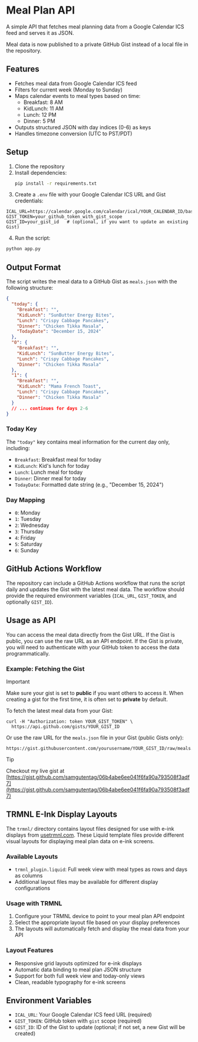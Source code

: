 # Meal Plan API

A simple API that fetches meal planning data from a Google Calendar ICS feed and serves it as JSON.

Meal data is now published to a private GitHub Gist instead of a local file in the repository.

## Features

- Fetches meal data from Google Calendar ICS feed
- Filters for current week (Monday to Sunday)
- Maps calendar events to meal types based on time:
  - Breakfast: 8 AM
  - KidLunch: 11 AM
  - Lunch: 12 PM
  - Dinner: 5 PM
- Outputs structured JSON with day indices (0-6) as keys
- Handles timezone conversion (UTC to PST/PDT)

## Setup

1. Clone the repository
2. Install dependencies:
   ```bash
   pip install -r requirements.txt
   ```
3. Create a `.env` file with your Google Calendar ICS URL and Gist credentials:

```
ICAL_URL=https://calendar.google.com/calendar/ical/YOUR_CALENDAR_ID/basic.ics
GIST_TOKEN=your_github_token_with_gist_scope
GIST_ID=your_gist_id   # (optional, if you want to update an existing Gist)
```

4. Run the script:

```bash
python app.py
```

## Output Format

The script writes the meal data to a GitHub Gist as `meals.json` with the following structure:

```json
{
  "today": {
    "Breakfast": "",
    "KidLunch": "SunButter Energy Bites",
    "Lunch": "Crispy Cabbage Pancakes",
    "Dinner": "Chicken Tikka Masala",
    "TodayDate": "December 15, 2024"
  },
  "0": {
    "Breakfast": "",
    "KidLunch": "SunButter Energy Bites",
    "Lunch": "Crispy Cabbage Pancakes",
    "Dinner": "Chicken Tikka Masala"
  },
  "1": {
    "Breakfast": "",
    "KidLunch": "Mama French Toast",
    "Lunch": "Crispy Cabbage Pancakes",
    "Dinner": "Chicken Tikka Masala"
  }
  // ... continues for days 2-6
}
```

### Today Key

The `"today"` key contains meal information for the current day only, including:

- `Breakfast`: Breakfast meal for today
- `KidLunch`: Kid's lunch for today
- `Lunch`: Lunch meal for today
- `Dinner`: Dinner meal for today
- `TodayDate`: Formatted date string (e.g., "December 15, 2024")

### Day Mapping

- `0`: Monday
- `1`: Tuesday
- `2`: Wednesday
- `3`: Thursday
- `4`: Friday
- `5`: Saturday
- `6`: Sunday

## GitHub Actions Workflow

The repository can include a GitHub Actions workflow that runs the script daily and updates the Gist with the latest meal data. The workflow should provide the required environment variables (`ICAL_URL`, `GIST_TOKEN`, and optionally `GIST_ID`).

## Usage as API

You can access the meal data directly from the Gist URL. If the Gist is public, you can use the raw URL as an API endpoint. If the Gist is private, you will need to authenticate with your GitHub token to access the data programmatically.

### Example: Fetching the Gist

> [!IMPORTANT]
> Make sure your gist is set to **public** if you want others to access it.
> When creating a gist for the first time, it is often set to **private** by default.

To fetch the latest meal data from your Gist:

```
curl -H "Authorization: token YOUR_GIST_TOKEN" \
  https://api.github.com/gists/YOUR_GIST_ID
```

Or use the raw URL for the `meals.json` file in your Gist (public Gists only):

```
https://gist.githubusercontent.com/yourusername/YOUR_GIST_ID/raw/meals.json
```

> [!TIP]
> Checkout my live gist at [https://gist.github.com/samgutentag/06b4abe6ee041f6fa90a793508f3adf7](https://gist.github.com/samgutentag/06b4abe6ee041f6fa90a793508f3adf7)

## TRMNL E-Ink Display Layouts

The `trmnl/` directory contains layout files designed for use with e-ink displays from [usetrmnl.com](https://usetrmnl.com). These Liquid template files provide different visual layouts for displaying meal plan data on e-ink screens.

### Available Layouts

- `trmnl_plugin.liquid`: Full week view with meal types as rows and days as columns
- Additional layout files may be available for different display configurations

### Usage with TRMNL

1. Configure your TRMNL device to point to your meal plan API endpoint
2. Select the appropriate layout file based on your display preferences
3. The layouts will automatically fetch and display the meal data from your API

### Layout Features

- Responsive grid layouts optimized for e-ink displays
- Automatic data binding to meal plan JSON structure
- Support for both full week view and today-only views
- Clean, readable typography for e-ink screens

## Environment Variables

- `ICAL_URL`: Your Google Calendar ICS feed URL (required)
- `GIST_TOKEN`: GitHub token with `gist` scope (required)
- `GIST_ID`: ID of the Gist to update (optional; if not set, a new Gist will be created)
